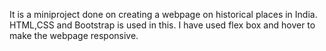 It is a miniproject done on creating a webpage on historical places in India.
HTML,CSS and Bootstrap is used in this.
I have used flex box and hover to make the webpage responsive.
